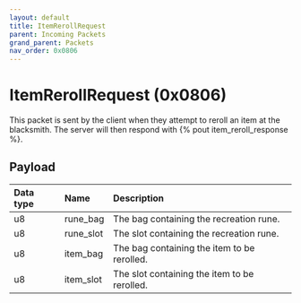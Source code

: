 ```yaml
---
layout: default
title: ItemRerollRequest
parent: Incoming Packets
grand_parent: Packets
nav_order: 0x0806
---
```


# ItemRerollRequest (0x0806)

This packet is sent by the client when they attempt to reroll an item at the blacksmith. The server will then respond with {% pout item_reroll_response %}.

## Payload

| Data type            | Name            | Description                                                                                |
|:---------------------|:----------------|:-------------------------------------------------------------------------------------------|
| u8                   | rune_bag        | The bag containing the recreation rune.                                                    |
| u8                   | rune_slot       | The slot containing the recreation rune.                                                   |
| u8                   | item_bag        | The bag containing the item to be rerolled.                                                |
| u8                   | item_slot       | The slot containing the item to be rerolled.                                               |
